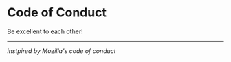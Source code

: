 # Code of Conduct

Be excellent to each other!

___________________________

*instpired by Mozilla's code of conduct*
